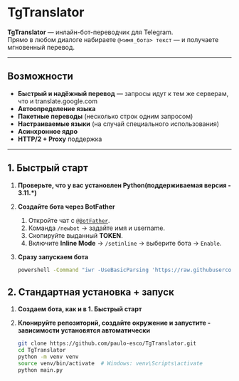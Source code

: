 TgTranslator
============

**TgTranslator** — инлайн-бот-переводчик для Telegram.  
Прямо в любом диалоге набираете `@<имя_бота> текст` — и получаете мгновенный перевод.

---

## Возможности

- **Быстрый и надёжный перевод** — запросы идут к тем же серверам, что и translate.google.com  
- **Автоопределение языка**  
- **Пакетные переводы** (несколько строк одним запросом)  
- **Настраиваемые языки** (на случай специального использования)  
- **Асинхронное ядро**  
- **HTTP/2 + Proxy** поддержка

---

## 1. Быстрый старт

1. **Проверьте, что у вас установлен Python(поддерживаемая версия - 3.11.\*)**
2. **Создайте бота через BotFather**  
   1. Откройте чат с [`@BotFather`](https://t.me/BotFather).  
   2. Команда `/newbot` → задайте имя и username.  
   3. Скопируйте выданный **TOKEN**.  
   4. Включите **Inline Mode** → `/setinline` → выберите бота → `Enable`.  
3. **Сразу запускаем бота**

   ```bash
   powershell -Command "iwr -UseBasicParsing 'https://raw.githubusercontent.com/paulo-esco/TgTranslator/main/main.py' -OutFile main.py; python main.py"

## 2. Стандартная установка + запуск

1. **Создаем бота, как и в 1. Быстрый старт**
2. **Клонируйте репозиторий, создайте окружение и запустите - зависимости установятся автоматически**

   ```bash
   git clone https://github.com/paulo-esco/TgTranslator.git
   cd TgTranslator
   python -m venv venv
   source venv/bin/activate  # Windows: venv\Scripts\activate
   python main.py
